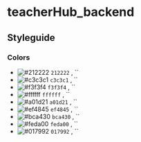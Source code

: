 # teacherHub_backend

## Styleguide

### Colors

- ![#212222](https://placehold.co/15x15/212222/212222.png) `212222` , ``
- ![#c3c3c1](https://placehold.co/15x15/c3c3c1/c3c3c1.png) `c3c3c1` , ``
- ![#f3f3f4](https://placehold.co/15x15/f3f3f4/f3f3f4.png) `f3f3f4` , ``
- ![#ffffff](https://placehold.co/15x15/ffffff/ffffff.png) `ffffff` , ``
- ![#a01d21](https://placehold.co/15x15/a01d21/a01d21.png) `a01d21` , ``
- ![#ef4845](https://placehold.co/15x15/ef4845/ef4845.png) `ef4845` , ``
- ![#bca430](https://placehold.co/15x15/bca430/bca430.png) `bca430` , ``
- ![#feda00](https://placehold.co/15x15/feda00/feda00.png) `feda00` , ``
- ![#017992](https://placehold.co/15x15/017992/017992.png) `017992` , ``

